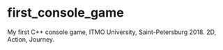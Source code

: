 # first_console_game

My first C++ console game, ITMO University, Saint-Petersburg 2018.
2D, Action, Journey.
